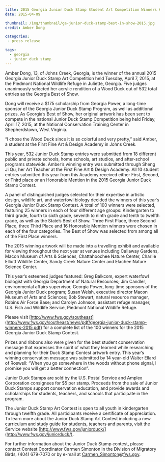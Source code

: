 ```yaml
---
title: 2015 Georgia Junior Duck Stamp Student Art Competition Winners Chosen
date: 2015-04-09

thumbnail: /img/thumbnail/ga-junior-duck-stamp-best-in-show-2015.jpg
credit: Amber Dong

categories:
 - press release

tags:
  - georgia
  - junior duck stamp
---
```


Amber Dong, 13, of Johns Creek, Georgia, is the winner of the annual 2015 Georgia Junior Duck Stamp Art Competition held Tuesday, April 7, 2015, at the Piedmont National Wildlife Refuge in Juliette, Georgia.  Five judges unanimously selected her acrylic rendition of a Wood Duck out of 532 total entries as the Georgia Best of Show. 

Dong will receive a $175 scholarship from Georgia Power, a long-time sponsor of the Georgia Junior Duck Stamp Program, as well as additional prizes. As Georgia’s Best of Show, her original artwork has been sent to compete in the national Junior Duck Stamp Competition being held Friday, April 17, 2015, at the National Conservation Training Center in Shepherdstown, West Virginia.

“I chose the Wood Duck since it is so colorful and very pretty,” said Amber, a student at the First Fine Art & Design Academy in Johns Creek.
<!--more-->
This year, 532 Junior Duck Stamp entries were submitted from 18 different public and private schools, home schools, art studios, and after-school programs statewide.  Amber’s winning entry was submitted through Sheng Ji Qu, her Art Teacher at the First Fine Art & Design Academy. All 10 student entries submitted this year from this Academy received either First, Second, or Third place or an Honorable Mention in the 2015 Georgia Junior Duck Stamp Contest.

A panel of distinguished judges selected for their expertise in artistic design, wildlife art, and waterfowl biology decided the winners of this year’s Georgia Junior Duck Stamp Contest. A total of 100 winners were selected, featuring 25 winners in each of four different age groups:  Kindergarten to third grade, fourth to sixth grade, seventh to ninth grade and tenth to twelfth grade, as well as the State’s Best of Show. Three First Place, three Second Place, three Third Place and 16 Honorable Mention winners were chosen in each of the four categories. The Best of Show was selected from among all of the First Place winners.

The 2015 winning artwork will be made into a travelling exhibit and available for viewing throughout the next year at venues including Callaway Gardens, Macon Museum of Arts & Sciences, Chattahoochee Nature Center, Charlie Elliott Wildlife Center, Sandy Creek Nature Center and Elachee Nature Science Center.

This year’s esteemed judges featured:  Greg Balkcom, expert waterfowl biologist with Georgia Department of Natural Resources; Jim Candler, environmental affairs supervisor, Georgia Power, long-time sponsors of the Georgia Junior Duck program; Susan Welsh, executive director Macon Museum of Arts and Sciences; Bob Stewart, natural resource manager, Robins Air Force Base; and Carolyn Johnson, assistant refuge manager, U.S. Fish and Wildlife Service, Piedmont National Wildlife Refuge.

Please visit [http://www.fws.gov/southeast](http://www.fws.gov/southeast/news/pdf/georgia-junior-duck-stamp-winners-2015.pdf) for a complete list of the 100 winners for the 2015 Georgia Junior Duck Stamp Contest. 

Prizes and ribbons also were given for the best student conservation message that expresses the spirit of what they learned while researching and planning for their Duck Stamp Contest artwork entry. This year’s winning conservation message was submitted by 14 year-old Walter Ellard of Roswell: “When you go somewhere in the woods without phone signal, I promise you will get a better connection”.  

Junior Duck Stamps are sold by the U.S. Postal Service and Amplex Corporation consignees for $5 per stamp.  Proceeds from the sale of Junior Duck Stamps support conservation education, and provide awards and scholarships for students, teachers, and schools that participate in the program.

The Junior Duck Stamp Art Contest is open to all youth in kindergarten through twelfth grade.  All participants receive a certificate of appreciation. To learn more about the Junior Duck Stamp Art Contest including a new curriculum and study guide for students, teachers and parents, visit the Service website [http://www.fws.gov/juniorduck/](http://www.fws.gov/juniorduck/).

For further information about the Junior Duck Stamp contest, please contact Contest Coordinator Carmen Simonton in the Division of Migratory Birds, (404) 679-7070 or by e-mail at [Carmen_Simonton@fws.gov](mailto:Carmen_Simonton@fws.gov).
